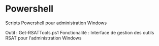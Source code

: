 # Powershell
Scripts Powershell pour administration Windows

Outil : Get-RSATTools.ps1
Fonctionalité : Interface de gestion des outils RSAT pour l'administration Windows
